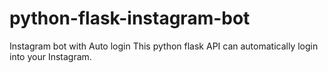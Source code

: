# python-flask-instagram-bot
Instagram bot with Auto login  This python flask API can automatically login into your Instagram.
